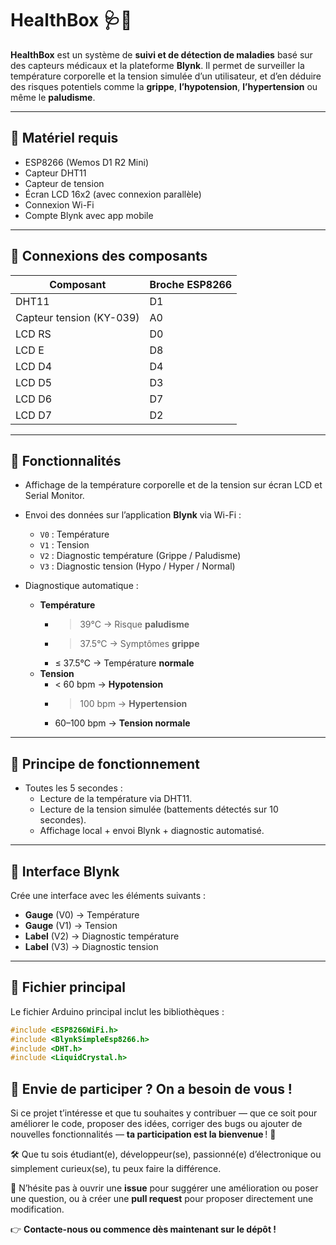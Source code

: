 # HealthBox 🩺📡

**HealthBox** est un système de **suivi et de détection de maladies** basé sur des capteurs médicaux et la plateforme **Blynk**. Il permet de surveiller la température corporelle et la tension simulée d’un utilisateur, et d’en déduire des risques potentiels comme la **grippe**, **l’hypotension**, **l’hypertension** ou même le **paludisme**.

---

## 🔧 Matériel requis

- ESP8266 (Wemos D1 R2 Mini)
- Capteur DHT11 
- Capteur de tension 
- Écran LCD 16x2 (avec connexion parallèle)
- Connexion Wi-Fi
- Compte Blynk avec app mobile

---

## 🔌 Connexions des composants

| Composant      | Broche ESP8266 |
|----------------|----------------|
| DHT11          | D1             |
| Capteur tension (KY-039) | A0             |
| LCD RS         | D0             |
| LCD E          | D8             |
| LCD D4         | D4             |
| LCD D5         | D3             |
| LCD D6         | D7             |
| LCD D7         | D2             |

---

## 🚀 Fonctionnalités

- Affichage de la température corporelle et de la tension sur écran LCD et Serial Monitor.
- Envoi des données sur l’application **Blynk** via Wi-Fi :
  - `V0` : Température
  - `V1` : Tension
  - `V2` : Diagnostic température (Grippe / Paludisme)
  - `V3` : Diagnostic tension (Hypo / Hyper / Normal)

- Diagnostique automatique :
  - **Température**
    - > 39°C → Risque **paludisme**
    - > 37.5°C → Symptômes **grippe**
    - ≤ 37.5°C → Température **normale**
  - **Tension**
    - < 60 bpm → **Hypotension**
    - > 100 bpm → **Hypertension**
    - 60–100 bpm → **Tension normale**

---

## 🧠 Principe de fonctionnement

- Toutes les 5 secondes :
  - Lecture de la température via DHT11.
  - Lecture de la tension simulée (battements détectés sur 10 secondes).
  - Affichage local + envoi Blynk + diagnostic automatisé.

---

## 📱 Interface Blynk

Crée une interface avec les éléments suivants :

- **Gauge** (V0) → Température
- **Gauge** (V1) → Tension
- **Label** (V2) → Diagnostic température
- **Label** (V3) → Diagnostic tension

---

## 📂 Fichier principal

Le fichier Arduino principal inclut les bibliothèques :

```cpp
#include <ESP8266WiFi.h>
#include <BlynkSimpleEsp8266.h>
#include <DHT.h>
#include <LiquidCrystal.h>
```

## 💬 Envie de participer ? On a besoin de vous !

Si ce projet t’intéresse et que tu souhaites y contribuer — que ce soit pour améliorer le code, proposer des idées, corriger des bugs ou ajouter de nouvelles fonctionnalités — **ta participation est la bienvenue** ! 🙌

🛠 Que tu sois étudiant(e), développeur(se), passionné(e) d’électronique ou simplement curieux(se), tu peux faire la différence.

📩 N’hésite pas à ouvrir une **issue** pour suggérer une amélioration ou poser une question, ou à créer une **pull request** pour proposer directement une modification.

👉 **Contacte-nous ou commence dès maintenant sur le dépôt !**
